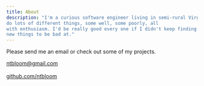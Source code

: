 ```yaml
---
title: About
description: "I'm a curious software engineer living in semi-rural Virginia. I
do lots of different things, some well, some poorly, all 
with enthusiasm. I'd be really good every one if I didn't keep finding 
new things to be bad at."
---
```


Please send me an email or check out some of my projects.

<div id="contact-icons">
  <a href="mailto:ntbloom@gmail.com" text="mailto:ntbloom@gmail.com"
    >ntbloom@gmail.com</a
  >
  <br />
  <br />
  <a href="https://github.com/ntbloom">github.com/ntbloom</a>
</div>
